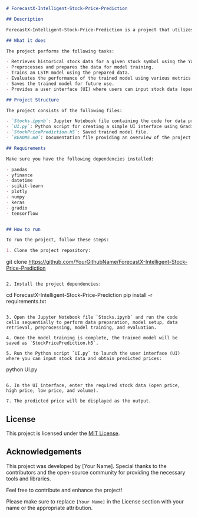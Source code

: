 ```markdown
# ForecastX-Intelligent-Stock-Price-Prediction

## Description

ForecastX-Intelligent-Stock-Price-Prediction is a project that utilizes LSTM (Long Short-Term Memory) models to predict stock prices. It includes data retrieval, preprocessing, model training, evaluation, and a simple user interface (UI) for obtaining predicted prices based on user input.

## What it does

The project performs the following tasks:

- Retrieves historical stock data for a given stock symbol using the Yahoo Finance API.
- Preprocesses and prepares the data for model training.
- Trains an LSTM model using the prepared data.
- Evaluates the performance of the trained model using various metrics such as mean absolute error, mean squared error, root mean squared error, and R-squared.
- Saves the trained model for future use.
- Provides a user interface (UI) where users can input stock data (open price, high price, low price, and volume) and obtain predicted prices based on the trained model.

## Project Structure

The project consists of the following files:

- `Stocks.ipynb`: Jupyter Notebook file containing the code for data preparation, model setup, data retrieval, preprocessing, model training, and evaluation.
- `UI.py`: Python script for creating a simple UI interface using Gradio library to interact with the trained model.
- `StockPricePrediction.h5`: Saved trained model file.
- `README.md`: Documentation file providing an overview of the project and instructions for usage.

## Requirements

Make sure you have the following dependencies installed:

- pandas
- yfinance
- datetime
- scikit-learn
- plotly
- numpy
- keras
- gradio
- tensorflow


## How to run

To run the project, follow these steps:

1. Clone the project repository:

```
git clone https://github.com/YourGithubName/ForecastX-Intelligent-Stock-Price-Prediction
```

2. Install the project dependencies:

```
cd ForecastX-Intelligent-Stock-Price-Prediction
pip install -r requirements.txt
```

3. Open the Jupyter Notebook file `Stocks.ipynb` and run the code cells sequentially to perform data preparation, model setup, data retrieval, preprocessing, model training, and evaluation.

4. Once the model training is complete, the trained model will be saved as `StockPricePrediction.h5`.

5. Run the Python script `UI.py` to launch the user interface (UI) where you can input stock data and obtain predicted prices:

```
python UI.py
```

6. In the UI interface, enter the required stock data (open price, high price, low price, and volume).

7. The predicted price will be displayed as the output.

```

## License

This project is licensed under the [MIT License](LICENSE).

## Acknowledgements

This project was developed by [Your Name]. Special thanks to the contributors and the open-source community for providing the necessary tools and libraries.

Feel free to contribute and enhance the project!

Please make sure to replace `[Your Name]` in the License section with your name or the appropriate attribution.
